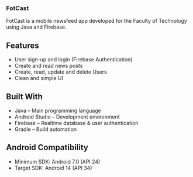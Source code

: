### FotCast ###

FotCast is a mobile newsfeed app developed for the Faculty of Technology using Java and Firebase.

## Features
- User sign-up and login (Firebase Authentication)
- Create and read news posts
- Create, read, update and delete Users
- Clean and simple UI

## Built With

- Java – Main programming language
- Android Studio – Development environment
- Firebase – Realtime database & user authentication
- Gradle – Build automation

## Android Compatibility

- Minimum SDK: Android 7.0 (API 24)
- Target SDK: Android 14 (API 34)
